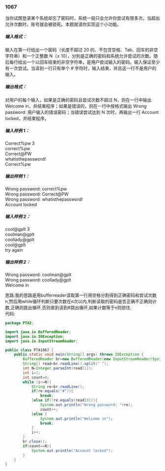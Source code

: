 ### 1067
当你试图登录某个系统却忘了密码时，系统一般只会允许你尝试有限多次，当超出允许次数时，账号就会被锁死。本题就请你实现这个小功能。  

##### 输入格式：  
输入在第一行给出一个密码（长度不超过 20 的、不包含空格、Tab、回车的非空字符串）和一个正整数 N（≤ 10），分别是正确的密码和系统允许尝试的次数。随后每行给出一个以回车结束的非空字符串，是用户尝试输入的密码。输入保证至少有一次尝试。当读到一行只有单个 # 字符时，输入结束，并且这一行不是用户的输入。  

##### 输出格式：  
对用户的每个输入，如果是正确的密码且尝试次数不超过 N，则在一行中输出 Welcome in，并结束程序；如果是错误的，则在一行中按格式输出 Wrong password: 用户输入的错误密码；当错误尝试达到 N 次时，再输出一行 Account locked，并结束程序。  

##### 输入样例 1：  
Correct%pw 3  
correct%pw  
Correct@PW  
whatisthepassword!  
Correct%pw  

##### 输出样例 1：  
Wrong password: correct%pw  
Wrong password: Correct@PW  
Wrong password: whatisthepassword!  
Account locked  
##### 输入样例 2：  
cool@gplt 3  
coolman@gplt  
coollady@gplt  
cool@gplt  
try again  

##### 输出样例 2：  
Wrong password: coolman@gplt  
Wrong password: coollady@gplt  
Welcome in  

思路:我的思路是用bufferreader读取第一行用空格分割得到正确密码和尝试次数n,然后用while循环判断只要次数在n次以内,判断读取的密码是否正确不正确则计数,正确则跳出循环,否则直到读到#跳出循环,如果计数等于n则锁住.  
代码:  
```java
package PTA2;

import java.io.BufferedReader;
import java.io.IOException;
import java.io.InputStreamReader;

public class PTA1067 {
    public static void main(String[] args) throws IOException {
        BufferedReader br=new BufferedReader(new InputStreamReader(System.in));
        String[] read=br.readLine().split(" ");
        int N=Integer.parseInt(read[1]);
        int i=1;
        int count=0;
        while (i<=N){
            String re=br.readLine();
            if(re.equals("#")){
                break;
            }else if(!re.equals(read[0])){
                System.out.println("Wrong password: "+re);
                count++;
            }else {
                System.out.println("Welcome in");
                break;
            }
            i++;
        }
        br.close();
        if(count==N){
            System.out.println("Account locked");
        }
    }
}
```
